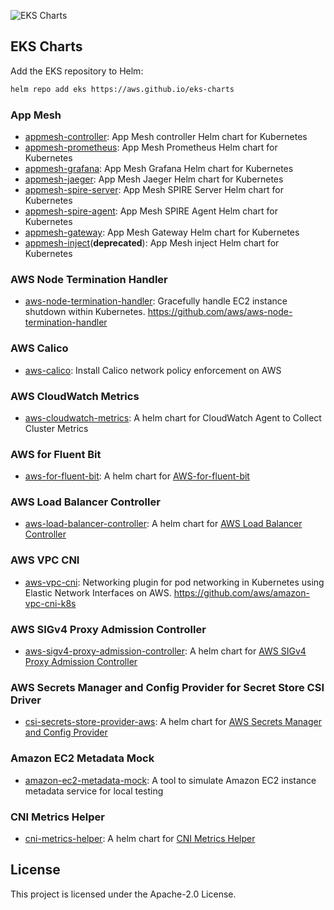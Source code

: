 ![EKS Charts](https://github.com/github/docs/actions/workflows/release.yaml/badge.svg)

## EKS Charts

Add the EKS repository to Helm:

```sh
helm repo add eks https://aws.github.io/eks-charts
```

### App Mesh
* [appmesh-controller](stable/appmesh-controller): App Mesh controller Helm chart for Kubernetes
* [appmesh-prometheus](stable/appmesh-prometheus): App Mesh Prometheus Helm chart for Kubernetes
* [appmesh-grafana](stable/appmesh-grafana): App Mesh Grafana Helm chart for Kubernetes
* [appmesh-jaeger](stable/appmesh-jaeger): App Mesh Jaeger Helm chart for Kubernetes
* [appmesh-spire-server](stable/appmesh-spire-server): App Mesh SPIRE Server Helm chart for Kubernetes
* [appmesh-spire-agent](stable/appmesh-spire-agent): App Mesh SPIRE Agent Helm chart for Kubernetes
* [appmesh-gateway](stable/appmesh-gateway): App Mesh Gateway Helm chart for Kubernetes
* [appmesh-inject](stable/appmesh-inject)(**deprecated**): App Mesh inject Helm chart for Kubernetes

### AWS Node Termination Handler
* [aws-node-termination-handler](stable/aws-node-termination-handler): Gracefully handle EC2 instance shutdown within Kubernetes. https://github.com/aws/aws-node-termination-handler

### AWS Calico
* [aws-calico](stable/aws-calico): Install Calico network policy enforcement on AWS

### AWS CloudWatch Metrics
* [aws-cloudwatch-metrics](stable/aws-cloudwatch-metrics): A helm chart for CloudWatch Agent to Collect Cluster Metrics

### AWS for Fluent Bit
* [aws-for-fluent-bit](stable/aws-for-fluent-bit): A helm chart for [AWS-for-fluent-bit](https://github.com/aws/aws-for-fluent-bit)

### AWS Load Balancer Controller
* [aws-load-balancer-controller](stable/aws-load-balancer-controller): A helm chart for [AWS Load Balancer Controller](https://github.com/kubernetes-sigs/aws-load-balancer-controller)

### AWS VPC CNI
* [aws-vpc-cni](stable/aws-vpc-cni): Networking plugin for pod networking in Kubernetes using Elastic Network Interfaces on AWS. https://github.com/aws/amazon-vpc-cni-k8s

### AWS SIGv4 Proxy Admission Controller
* [aws-sigv4-proxy-admission-controller](stable/aws-sigv4-proxy-admission-controller): A helm chart for [AWS SIGv4 Proxy Admission Controller](https://github.com/aws-observability/aws-sigv4-proxy-admission-controller)

### AWS Secrets Manager and Config Provider for Secret Store CSI Driver
* [csi-secrets-store-provider-aws](stable/csi-secrets-store-provider-aws): A helm chart for [AWS Secrets Manager and Config Provider](https://github.com/aws/secrets-store-csi-driver-provider-aws)

### Amazon EC2 Metadata Mock
* [amazon-ec2-metadata-mock](stable/amazon-ec2-metadata-mock): A tool to simulate Amazon EC2 instance metadata service for local testing

### CNI Metrics Helper
* [cni-metrics-helper](stable/cni-metrics-helper): A helm chart for [CNI Metrics Helper](https://github.com/aws/amazon-vpc-cni-k8s/blob/master/cmd/cni-metrics-helper/README.md)


## License

This project is licensed under the Apache-2.0 License.
